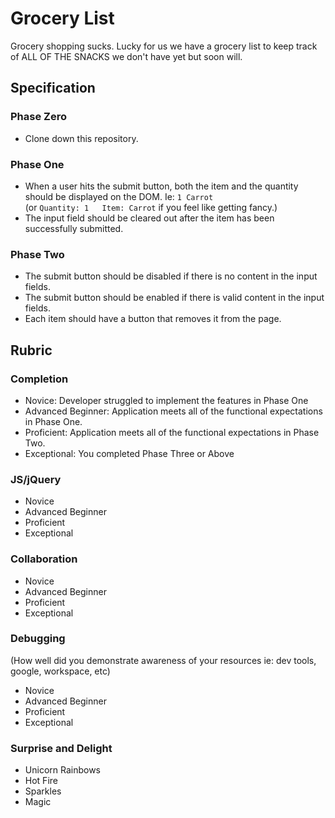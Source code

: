 # Grocery List

Grocery shopping sucks. Lucky for us we have a grocery list to keep track of ALL OF THE SNACKS we don't have yet but soon will.

## Specification

### Phase Zero

- Clone down this repository.

### Phase One

- When a user hits the submit button, both the item and the quantity should be displayed on the DOM.
Ie:  `1 Carrot`  
(or `Quantity: 1   Item: Carrot` if you feel like getting fancy.)
- The input field should be cleared out after the item has been successfully submitted.

### Phase Two

- The submit button should be disabled if there is no content in the input fields.
- The submit button should be enabled if there is valid content in the input fields.
- Each item should have a button that removes it from the page.

## Rubric

### Completion

* Novice: Developer struggled to implement the features in Phase One  
* Advanced Beginner: Application meets all of the functional expectations in Phase One.  
* Proficient: Application meets all of the functional expectations in Phase Two.  
* Exceptional: You completed Phase Three or Above  

### JS/jQuery

* Novice  
* Advanced Beginner  
* Proficient  
* Exceptional  

### Collaboration

* Novice  
* Advanced Beginner  
* Proficient  
* Exceptional  

### Debugging
(How well did you demonstrate awareness of your resources ie: dev tools, google, workspace, etc)  

* Novice   
* Advanced Beginner  
* Proficient  
* Exceptional  

### Surprise and Delight

* Unicorn Rainbows  
* Hot Fire  
* Sparkles  
* Magic  
